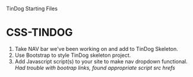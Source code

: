 TinDog Starting Files
# CSS-TINDOG

1. Take NAV bar we've been working on and add to TinDog Skeleton.
2. Use Bootstrap to style TinDog skeleton project.
3. Add Javascript script(s) to your site to make nav dropdown functional.
*Had trouble with bootrap links, found appropriate script src hrefs*

